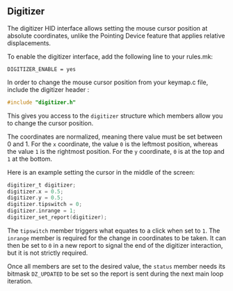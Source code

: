 ## Digitizer

The digitizer HID interface allows setting the mouse cursor position at absolute coordinates, unlike the Pointing Device feature that applies relative displacements.

To enable the digitizer interface, add the following line to your rules.mk: 

```make
DIGITIZER_ENABLE = yes
```

In order to change the mouse cursor position from your keymap.c file, include the digitizer header : 

```c
#include "digitizer.h"
```

This gives you access to the `digitizer` structure which members allow you to change the cursor position.

The coordinates are normalized, meaning there value must be set between 0 and 1. For the `x` coordinate, the value `0` is the leftmost position, whereas the value `1` is the rightmost position.
For the `y` coordinate, `0` is at the top and `1` at the bottom.

Here is an example setting the cursor in the middle of the screen:

```c
digitizer_t digitizer;
digitizer.x = 0.5;
digitizer.y = 0.5;
digitizer.tipswitch = 0;
digitizer.inrange = 1;
digitizer_set_report(digitizer);
```

The `tipswitch` member triggers what equates to a click when set to `1`. The `inrange` member is required for the change in coordinates to be taken. It can then be set to `0` in a new report to signal the end of the digitizer interaction, but it is not strictly required.

Once all members are set to the desired value, the `status` member needs its bitmask `DZ_UPDATED` to be set so the report is sent during the next main loop iteration.
